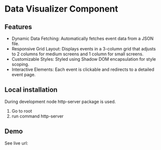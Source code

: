 # Data Visualizer Component

## Features
- Dynamic Data Fetching: Automatically fetches event data from a JSON file.
- Responsive Grid Layout: Displays events in a 3-column grid that adjusts to 2 columns for medium screens and 1 column for small screens.
- Customizable Styles: Styled using Shadow DOM encapsulation for style scoping.
- Interactive Elements: Each event is clickable and redirects to a detailed event page.

## Local installation

During development node http-server package is used.
1. Go to root
2. run command http-server

## Demo

See live url: 
